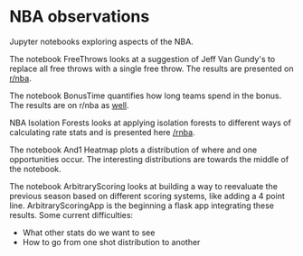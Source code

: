 # NBA observations

Jupyter notebooks exploring aspects of the NBA.

The notebook FreeThrows looks at a suggestion of Jeff Van Gundy's to replace all free throws with a single free throw. The results are presented on [r/nba](https://www.reddit.com/r/nba/comments/5858ys/quantifying_records_with_jeff_van_gundys/).

The notebook BonusTime quantifies how long teams spend in the bonus. The results are on r/nba as [well](https://www.reddit.com/r/nba/comments/5bnc6i/time_spent_in_the_bonus_oc/).

NBA Isolation Forests looks at applying isolation forests to different ways of calculating rate stats and is presented here [/rnba](https://www.reddit.com/r/nba/comments/5lam08/the_outlier_players_in_the_nba_oc/).

The notebook And1 Heatmap plots a distribution of where and one opportunities occur. The interesting distributions are towards the middle of the notebook.

The notebook ArbitraryScoring looks at building a way to reevaluate the previous season based on different scoring systems, like adding a 4 point line. ArbitraryScoringApp is the beginning a flask app integrating these results. Some current difficulties:
- What other stats do we want to see
- How to go from one shot distribution to another
